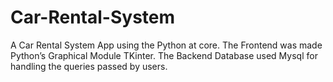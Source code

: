 # Car-Rental-System


A Car Rental System App using the Python at core. The Frontend was made Python’s Graphical Module TKinter. The Backend Database used Mysql for handling the queries passed by users.
